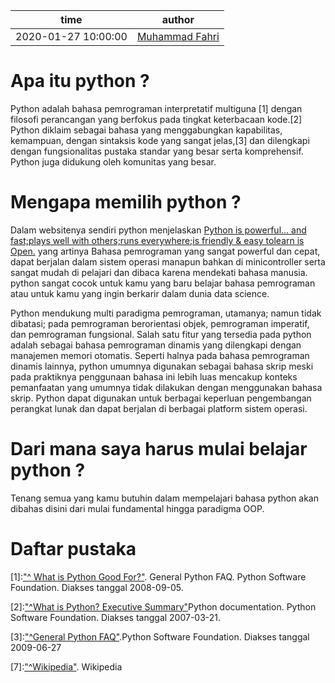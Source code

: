 time | author
-|-
2020-01-27 10:00:00 | [Muhammad Fahri](https://github.com/gh0zialfat1h)

# Apa itu python ?
Python adalah bahasa pemrograman interpretatif multiguna [1] dengan filosofi perancangan yang berfokus pada tingkat keterbacaan kode.[2] Python diklaim sebagai bahasa yang menggabungkan kapabilitas, kemampuan, dengan sintaksis kode yang sangat jelas,[3] dan dilengkapi dengan fungsionalitas pustaka standar yang besar serta komprehensif. Python juga didukung oleh komunitas yang besar.

# Mengapa memilih python ?
Dalam websitenya sendiri python menjelaskan [Python is powerful... and fast;plays well with others;runs everywhere;is friendly & easy tolearn is Open.](https://www.python.org/about/) yang artinya Bahasa pemrograman yang sangat powerful dan cepat, dapat berjalan dalam sistem operasi manapun bahkan di minicontroller serta sangat mudah di pelajari dan dibaca karena mendekati bahasa manusia. python sangat cocok untuk kamu yang baru belajar bahasa pemrograman atau untuk kamu yang ingin berkarir dalam dunia data science. 

Python mendukung multi paradigma pemrograman, utamanya; namun tidak dibatasi; pada pemrograman berorientasi objek, pemrograman imperatif, dan pemrograman fungsional. Salah satu fitur yang tersedia pada python adalah sebagai bahasa pemrograman dinamis yang dilengkapi dengan manajemen memori otomatis. Seperti halnya pada bahasa pemrograman dinamis lainnya, python umumnya digunakan sebagai bahasa skrip meski pada praktiknya penggunaan bahasa ini lebih luas mencakup konteks pemanfaatan yang umumnya tidak dilakukan dengan menggunakan bahasa skrip. Python dapat digunakan untuk berbagai keperluan pengembangan perangkat lunak dan dapat berjalan di berbagai platform sistem operasi.

# Dari mana saya harus mulai belajar python ?
Tenang semua yang kamu butuhin dalam mempelajari bahasa python akan dibahas disini dari mulai fundamental hingga paradigma OOP.

# Daftar pustaka
[1]:["^ What is Python Good For?"](https://docs.python.org/3/faq/general.html#what-is-python-good-for). General Python FAQ. Python Software Foundation. Diakses tanggal 2008-09-05.


[2]:["^What is Python? Executive Summary"](https://www.python.org/doc/essays/blurb/)Python documentation. Python Software Foundation. Diakses tanggal 2007-03-21.


[3]:["^General Python FAQ"](https://docs.python.org/3/faq/general.html#what-is-python).Python Software Foundation. Diakses tanggal 2009-06-27


[7]:["^Wikipedia"](https://id.wikipedia.org/). Wikipedia
